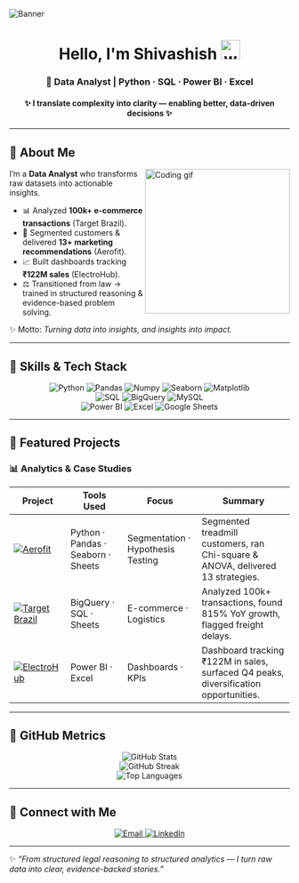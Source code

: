 <!-- ===== PROFILE BANNER ===== -->
![Banner](https://github.com/ShivashishShrivastava/ShivashishShrivastava/assets/PLACEHOLDER_BANNER_LINK "Shivashish Shrivastava — Data Analyst | Python · SQL · Power BI · Excel | Turning Data into Decisions")

<!-- Title -->
<h1 align="center">Hello, I'm Shivashish <img src="https://media.giphy.com/media/hvRJCLFzcasrR4ia7z/giphy.gif" width="35" alt="wave"></h1>
<h3 align="center">🚀 Data Analyst | Python · SQL · Power BI · Excel</h3>
<h4 align="center">✨ I translate complexity into clarity — enabling better, data-driven decisions ✨</h4>


---

## 🙋 About Me  

<img align="right" src="https://media.giphy.com/media/qgQUggAC3Pfv687qPC/giphy.gif" width="260" alt="Coding gif" />

I’m a **Data Analyst** who transforms raw datasets into actionable insights.  

- 📊 Analyzed **100k+ e-commerce transactions** (Target Brazil).  
- 🧩 Segmented customers & delivered **13+ marketing recommendations** (Aerofit).  
- 📈 Built dashboards tracking **₹122M sales** (ElectroHub).  
- ⚖️ Transitioned from law → trained in structured reasoning & evidence-based problem solving.  

✨ Motto: *Turning data into insights, and insights into impact.*

---

## 🚀 Skills & Tech Stack  

<p align="center">
  <img src="https://img.shields.io/badge/Python-3670A0?style=for-the-badge&logo=python&logoColor=ffdd54" alt="Python">
  <img src="https://img.shields.io/badge/Pandas-150458?style=for-the-badge&logo=pandas&logoColor=white" alt="Pandas">
  <img src="https://img.shields.io/badge/Numpy-013243?style=for-the-badge&logo=numpy&logoColor=white" alt="Numpy">
  <img src="https://img.shields.io/badge/Seaborn-2E86C1?style=for-the-badge&logo=python&logoColor=white" alt="Seaborn">
  <img src="https://img.shields.io/badge/Matplotlib-11557c?style=for-the-badge&logo=plotly&logoColor=white" alt="Matplotlib">
  <br>
  <img src="https://img.shields.io/badge/SQL-003B57?style=for-the-badge&logo=postgresql&logoColor=white" alt="SQL">
  <img src="https://img.shields.io/badge/BigQuery-4285F4?style=for-the-badge&logo=googlebigquery&logoColor=white" alt="BigQuery">
  <img src="https://img.shields.io/badge/MySQL-4479A1?style=for-the-badge&logo=mysql&logoColor=white" alt="MySQL">
  <br>
  <img src="https://img.shields.io/badge/PowerBI-F2C811?style=for-the-badge&logo=powerbi&logoColor=black" alt="Power BI">
  <img src="https://img.shields.io/badge/Excel-217346?style=for-the-badge&logo=microsoftexcel&logoColor=white" alt="Excel">
  <img src="https://img.shields.io/badge/Google_Sheets-34A853?style=for-the-badge&logo=googlesheets&logoColor=white" alt="Google Sheets">
</p>

---

## 📂 Featured Projects  

### 📊 Analytics & Case Studies  

| Project | Tools Used | Focus | Summary |
|---|---|---|---|
| [![Aerofit](https://img.shields.io/badge/Aerofit_Segmentation-6A5ACD?style=for-the-badge&logo=python&logoColor=white)](https://github.com/ShivashishShrivastava/Aerofit-Segmentation) | Python · Pandas · Seaborn · Sheets | Segmentation · Hypothesis Testing | Segmented treadmill customers, ran Chi-square & ANOVA, delivered 13 strategies. |
| [![Target Brazil](https://img.shields.io/badge/Target_Brazil_SQL-219ebc?style=for-the-badge&logo=googlebigquery&logoColor=white)](https://github.com/ShivashishShrivastava/Target-Brazil-Ecommerce) | BigQuery · SQL · Sheets | E-commerce · Logistics | Analyzed 100k+ transactions, found 815% YoY growth, flagged freight delays. |
| [![ElectroHub](https://img.shields.io/badge/ElectroHub_Dashboard-FFB703?style=for-the-badge&logo=powerbi&logoColor=black)](https://github.com/ShivashishShrivastava/ElectroHub-Sales-Dashboard) | Power BI · Excel | Dashboards · KPIs | Dashboard tracking ₹122M in sales, surfaced Q4 peaks, diversification opportunities. |

---

## 📱 GitHub Metrics  

<p align="center">
  <img src="https://github-readme-stats.vercel.app/api?username=ShivashishShrivastava&count_private=true&theme=tokyonight&show_icons=true" alt="GitHub Stats">
  <br>
  <img src="https://streak-stats.demolab.com?user=ShivashishShrivastava&theme=tokyonight" alt="GitHub Streak">
  <br>
  <img src="https://github-readme-stats.vercel.app/api/top-langs/?username=ShivashishShrivastava&theme=tokyonight&layout=compact" alt="Top Languages">
</p>

---

## 🔗 Connect with Me  

<p align="center">
  <a href="mailto:shrivastavashivashish@gmail.com">
    <img src="https://img.shields.io/badge/Gmail-Contact-EA4335?style=for-the-badge&logo=gmail&logoColor=white" alt="Email">
  </a>
  <a href="https://linkedin.com/in/shivashishshrivastava">
    <img src="https://img.shields.io/badge/LinkedIn-Connect-0A66C2?style=for-the-badge&logo=linkedin&logoColor=white" alt="LinkedIn">
  </a>
</p>

---

✨ *“From structured legal reasoning to structured analytics — I turn raw data into clear, evidence-backed stories.”*

